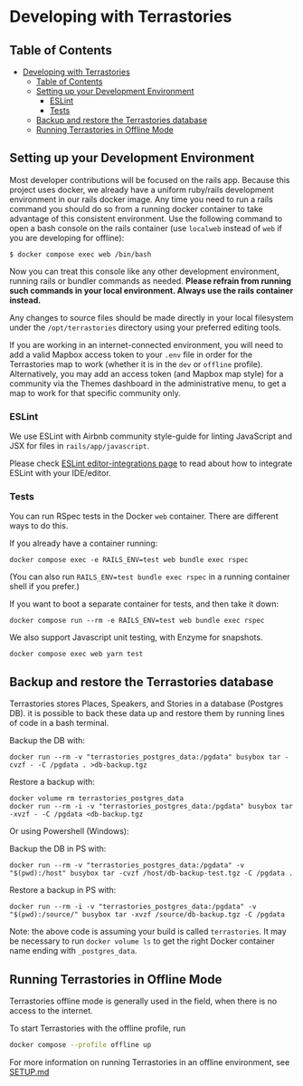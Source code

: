 # Developing with Terrastories

## Table of Contents

- [Developing with Terrastories](#developing-with-terrastories)
  - [Table of Contents](#table-of-contents)
  - [Setting up your Development Environment](#setting-up-your-development-environment)
    - [ESLint](#eslint)
    - [Tests](#tests)
  - [Backup and restore the Terrastories database](#backup-and-restore-the-terrastories-database)
  - [Running Terrastories in Offline Mode](#running-terrastories-in-offline-mode)

## Setting up your Development Environment

Most developer contributions will be focused on the rails app. Because this project uses
docker, we already have a uniform ruby/rails development environment in our rails docker
image. Any time you need to run a rails command you should do so from a running docker
container to take advantage of this consistent environment. Use the following command to
open a bash console on the rails container (use `localweb` instead of `web` if you are developing for offline):

```
$ docker compose exec web /bin/bash
```

Now you can treat this console like any other development environment, running rails or
bundler commands as needed. **Please refrain from running such commands in your local
environment. Always use the rails container instead.**

Any changes to source files should be made directly in your local filesystem under the
`/opt/terrastories` directory using your preferred editing tools.

If you are working in an internet-connected environment, you will need to add a valid Mapbox access token to your `.env` file in order for the Terrastories map to work (whether it is in the `dev` or `offline` profile). Alternatively, you may add an access token (and Mapbox map style) for a community via the Themes dashboard in the administrative menu, to get a map to work for that specific community only.

### ESLint

We use ESLint with Airbnb community style-guide for linting JavaScript and JSX for files in `rails/app/javascript`.

Please check [ESLint editor-integrations page](https://eslint.org/docs/user-guide/integrations#editors) to read about how to integrate ESLint with your IDE/editor.

### Tests

You can run RSpec tests in the Docker `web` container. There are different ways to do this.

If you already have a container running:

```
docker compose exec -e RAILS_ENV=test web bundle exec rspec
```

(You can also run `RAILS_ENV=test bundle exec rspec` in a running container shell if you prefer.)

If you want to boot a separate container for tests, and then take it down:

```
docker compose run --rm -e RAILS_ENV=test web bundle exec rspec
``` 

We also support Javascript unit testing, with Enzyme for snapshots.

```
docker compose exec web yarn test
```

## Backup and restore the Terrastories database

Terrastories stores Places, Speakers, and Stories in a database (Postgres DB). it is possible to back these data up and restore them by running lines of code in a bash terminal.

Backup the DB with:

```
docker run --rm -v "terrastories_postgres_data:/pgdata" busybox tar -cvzf - -C /pgdata . >db-backup.tgz
```

Restore a backup with:

```
docker volume rm terrastories_postgres_data
docker run --rm -i -v "terrastories_postgres_data:/pgdata" busybox tar -xvzf - -C /pgdata <db-backup.tgz
```

Or using Powershell (Windows):

Backup the DB in PS with:

```
docker run --rm -v "terrastories_postgres_data:/pgdata" -v "$(pwd):/host" busybox tar -cvzf /host/db-backup-test.tgz -C /pgdata .
```

Restore a backup in PS with:

```
docker run --rm -i -v "terrastories_postgres_data:/pgdata" -v "$(pwd):/source/" busybox tar -xvzf /source/db-backup.tgz -C /pgdata
```

Note: the above code is assuming your build is called `terrastories`. It may be necessary to run `docker volume ls` to get the right Docker container name ending with `_postgres_data`.

## Running Terrastories in Offline Mode

Terrastories offline mode is generally used in the field, when there is no access to the internet.

To start Terrastories with the offline profile, run

```bash
docker compose --profile offline up
```

For more information on running Terrastories in an offline environment, see [SETUP.md](SETUP.md#setup-for-offline)
